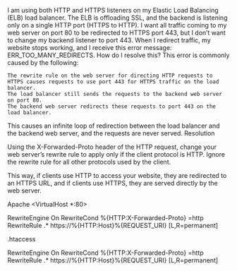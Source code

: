 
I am using both HTTP and HTTPS listeners on my Elastic Load Balancing (ELB) load balancer. 
The ELB is offloading SSL, and the backend is listening only on a single HTTP port (HTTPS to HTTP). 
I want all traffic coming to my web server on port 80 to be redirected to HTTPS port 443, 
but I don’t want to change my backend listener to port 443. When I redirect traffic, 
my website stops working, and I receive this error message: ERR_TOO_MANY_REDIRECTS. How do I resolve this?
This error is commonly caused by the following:

    The rewrite rule on the web server for directing HTTP requests to HTTPS causes requests to use port 443 for HTTPS traffic on the load balancer.
    The load balancer still sends the requests to the backend web server on port 80.
    The backend web server redirects these requests to port 443 on the load balancer.

This causes an infinite loop of redirection between the load balancer and the backend web server, and the requests are never served.
Resolution

Using the X-Forwarded-Proto header of the HTTP request, change your web server’s rewrite rule to apply only if the client protocol is HTTP. Ignore the rewrite rule for all other protocols used by the client.

This way, if clients use HTTP to access your website, they are redirected to an HTTPS URL, and if clients use HTTPS, they are served directly by the web server.

Apache 
<VirtualHost *:80>

RewriteEngine On
RewriteCond %{HTTP:X-Forwarded-Proto} =http
RewriteRule .* https://%{HTTP:Host}%{REQUEST_URI} [L,R=permanent]

</VirtualHost>

.htaccess

RewriteEngine On
RewriteCond %{HTTP:X-Forwarded-Proto} =http
RewriteRule .* https://%{HTTP:Host}%{REQUEST_URI} [L,R=permanent]

